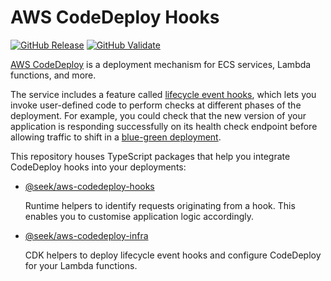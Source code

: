 # AWS CodeDeploy Hooks

[![GitHub Release](https://github.com/seek-oss/aws-codedeploy-hooks/workflows/Release/badge.svg?branch=master)](https://github.com/seek-oss/aws-codedeploy-hooks/actions?query=workflow%3ARelease)
[![GitHub Validate](https://github.com/seek-oss/aws-codedeploy-hooks/workflows/Validate/badge.svg?branch=master)](https://github.com/seek-oss/aws-codedeploy-hooks/actions?query=workflow%3AValidate)

[AWS CodeDeploy] is a deployment mechanism for ECS services, Lambda functions, and more.

The service includes a feature called [lifecycle event hooks],
which lets you invoke user-defined code to perform checks at different phases of the deployment.
For example, you could check that the new version of your application is responding successfully on its health check endpoint before allowing traffic to shift in a [blue-green deployment].

This repository houses TypeScript packages that help you integrate CodeDeploy hooks into your deployments:

- [@seek/aws-codedeploy-hooks](packages/hooks)

  Runtime helpers to identify requests originating from a hook.
  This enables you to customise application logic accordingly.

- [@seek/aws-codedeploy-infra](packages/infra)

  CDK helpers to deploy lifecycle event hooks and configure CodeDeploy for your Lambda functions.

[AWS CodeDeploy]: https://docs.aws.amazon.com/codedeploy/latest/userguide/welcome.html
[blue-green deployment]: https://docs.aws.amazon.com/AmazonECS/latest/developerguide/deployment-type-bluegreen.html
[lifecycle event hooks]: https://docs.aws.amazon.com/codedeploy/latest/userguide/reference-appspec-file-structure-hooks.html
